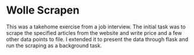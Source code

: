 # Wolle Scrapen
This was a takehome exercise from a job interview.
The initial task was to scrape the specified articles from the website and write price and a few other data points to file.
I extended it to present the data through flask and run the scraping as a background task.